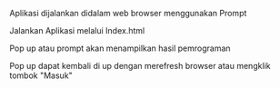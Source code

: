 Aplikasi dijalankan didalam web browser menggunakan Prompt

Jalankan Aplikasi melalui Index.html

Pop up atau prompt akan menampilkan hasil pemrograman

Pop up dapat kembali di up dengan merefresh browser atau mengklik tombok "Masuk"
